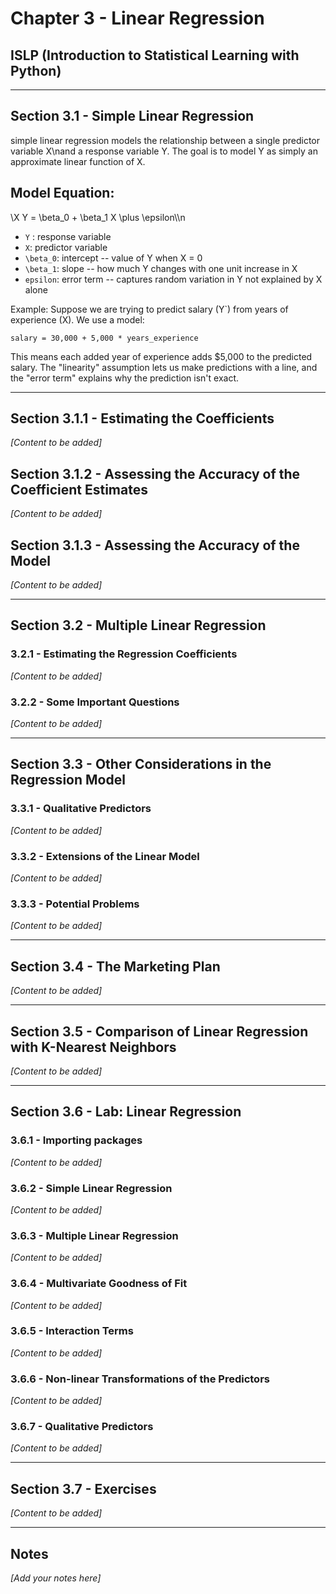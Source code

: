 # Chapter 3 - Linear Regression

## ISLP (Introduction to Statistical Learning with Python)

---

## Section 3.1 - Simple Linear Regression

simple linear regression models the relationship between a single predictor variable X\nand a response variable Y. The goal is to model Y as simply an approximate linear function of X.

## Model Equation:
\\X Y = \beta_0 + \beta_1 X \\plus \\epsilon\\\n

- `Y` : response variable
- `X`: predictor variable
- `\beta_0`: intercept -- value of Y when X = 0
- `\beta_1`: slope -- how much Y changes with one unit increase in X
- `epsilon`: error term -- captures random variation in Y not explained by X alone

Example: Suppose we are trying to predict salary (Y`) from years of experience (X). We use a model:

    salary = 30,000 + 5,000 * years_experience

This means each added year of experience adds $5,000 to the predicted salary. The "linearity" assumption lets us make predictions with a line, and the "error term" explains why the prediction isn't exact.

---

## Section 3.1.1 - Estimating the Coefficients
*[Content to be added]*

## Section 3.1.2 - Assessing the Accuracy of the Coefficient Estimates
*[Content to be added]*

## Section 3.1.3 - Assessing the Accuracy of the Model
*[Content to be added]*

---

## Section 3.2 - Multiple Linear Regression

### 3.2.1 - Estimating the Regression Coefficients
*[Content to be added]*

### 3.2.2 - Some Important Questions
*[Content to be added]*

---

## Section 3.3 - Other Considerations in the Regression Model

### 3.3.1 - Qualitative Predictors
*[Content to be added]*

### 3.3.2 - Extensions of the Linear Model
*[Content to be added]*

### 3.3.3 - Potential Problems
*[Content to be added]*

---

## Section 3.4 - The Marketing Plan
*[Content to be added]*

---

## Section 3.5 - Comparison of Linear Regression with K-Nearest Neighbors
*[Content to be added]*

---

## Section 3.6 - Lab: Linear Regression

### 3.6.1 - Importing packages
*[Content to be added]*

### 3.6.2 - Simple Linear Regression
*[Content to be added]*

### 3.6.3 - Multiple Linear Regression
*[Content to be added]*

### 3.6.4 - Multivariate Goodness of Fit
*[Content to be added]*

### 3.6.5 - Interaction Terms
*[Content to be added]*

### 3.6.6 - Non-linear Transformations of the Predictors
*[Content to be added]*

### 3.6.7 - Qualitative Predictors
*[Content to be added]*

---

## Section 3.7 - Exercises
*[Content to be added]*

---

## Notes
*[Add your notes here]*
